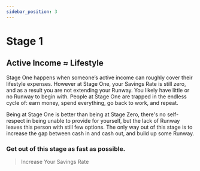```yaml
---
sidebar_position: 3
---
```


# Stage 1

## Active Income ≈ Lifestyle

Stage One happens when someone’s active income can roughly cover their lifestyle expenses. However at Stage One, your Savings Rate is still zero, and as a result you are not extending your Runway. You likely have little or no Runway to begin with. People at Stage One are trapped in the endless cycle of: earn money, spend everything, go back to work, and repeat.

Being at Stage One is better than being at Stage Zero, there's no self-respect in being unable to provide for yourself, but the lack of Runway leaves this person with still few options. The only way out of this stage is to increase the gap between cash in and cash out, and build up some Runway. 

### Get out of this stage as fast as possible.

>Increase Your Savings Rate